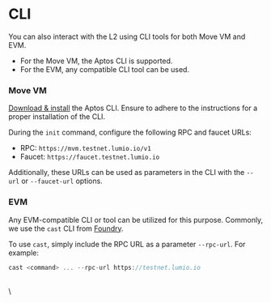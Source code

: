 # CLI

You can also interact with the L2 using CLI tools for both Move VM and EVM.

* For the Move VM, the Aptos CLI is supported.
* For the EVM, any compatible CLI tool can be used.

### Move VM

[Download & install](https://aptos.dev/tools/aptos-cli/install-cli/) the Aptos CLI.  Ensure to adhere to the instructions for a proper installation of the CLI.

During the `init` command, configure the following RPC and faucet URLs:

* RPC: `https://mvm.testnet.lumio.io/v1`
* Faucet: `https://faucet.testnet.lumio.io`&#x20;

Additionally, these URLs can be used as parameters in the CLI with the `--url` or `--faucet-url` options.

### EVM

Any EVM-compatible CLI or tool can be utilized for this purpose. Commonly, we use the `cast` CLI from [Foundry](https://book.getfoundry.sh/cast/).

To use `cast`, simply include the RPC URL as a parameter `--rpc-url`. For example:

```jsx
cast <command> ... --rpc-url https://testnet.lumio.io
```

\
\
